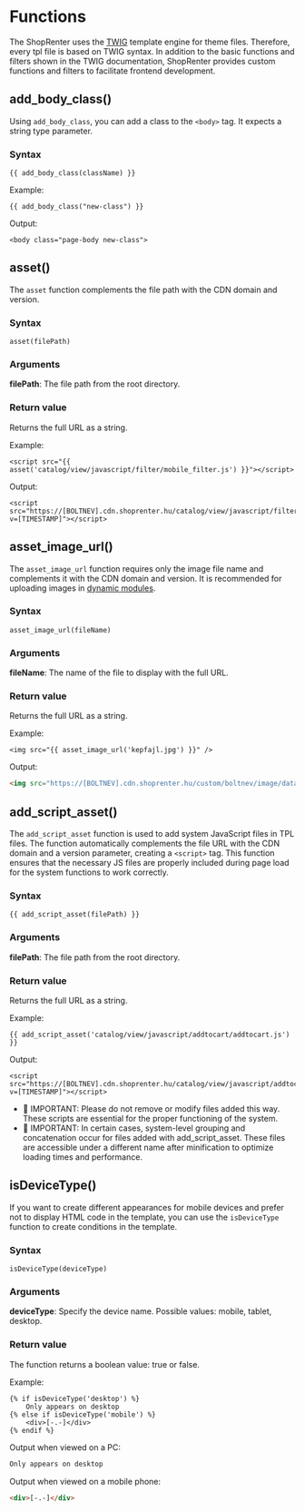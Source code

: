 # Functions

The ShopRenter uses the [TWIG](https://twig.symfony.com) template engine for theme files. Therefore, every tpl file is based on TWIG syntax. In addition to the basic functions and filters shown in the TWIG documentation, ShopRenter provides custom functions and filters to facilitate frontend development.

## add_body_class()

Using `add_body_class`, you can add a class to the `<body>` tag. It expects a string type parameter.

### Syntax

```
{{ add_body_class(className) }}
```

Example:

```twig
{{ add_body_class("new-class") }}
```

Output:

```
<body class="page-body new-class">
```

## asset()

The `asset` function complements the file path with the CDN domain and version.

### Syntax

```
asset(filePath)
```

### Arguments

**filePath**: The file path from the root directory.

### Return value

Returns the full URL as a string.

Example:

```twig
<script src="{{ asset('catalog/view/javascript/filter/mobile_filter.js') }}"></script>
```

Output:

```
<script src="https://[BOLTNEV].cdn.shoprenter.hu/catalog/view/javascript/filter/mobile_filter.js?v=[TIMESTAMP]"></script>
```

## asset_image_url()

The `asset_image_url` function requires only the image file name and complements it with the CDN domain and version. It is recommended for uploading images in [dynamic modules](../theme-development-tools/02_theme_sections.md).

### Syntax

```
asset_image_url(fileName)
```

### Arguments

**fileName**: The name of the file to display with the full URL.

### Return value

Returns the full URL as a string.

Example:

```twig
<img src="{{ asset_image_url('kepfajl.jpg') }}" />
```

Output:

```html
<img src="https://[BOLTNEV].cdn.shoprenter.hu/custom/boltnev/image/data/kepfajl.jpg?v=[TIMESTAMP]" />
```

## add_script_asset()

The `add_script_asset` function is used to add system JavaScript files in TPL files. The function automatically complements the file URL with the CDN domain and a version parameter, creating a `<script>` tag. This function ensures that the necessary JS files are properly included during page load for the system functions to work correctly.

### Syntax

```
{{ add_script_asset(filePath) }}
```

### Arguments

**filePath**: The file path from the root directory.

### Return value

Returns the full URL as a string.

Example:

```twig
{{ add_script_asset('catalog/view/javascript/addtocart/addtocart.js') }}
```

Output:

```
<script src="https://[BOLTNEV].cdn.shoprenter.hu/catalog/view/javascript/addtocart/addtocart.js?v=[TIMESTAMP]"></script>
```

- :red_circle: IMPORTANT: Please do not remove or modify files added this way. These scripts are essential for the proper functioning of the system.
- :red_circle: IMPORTANT: In certain cases, system-level grouping and concatenation occur for files added with add_script_asset. These files are accessible under a different name after minification to optimize loading times and performance.


## isDeviceType()

If you want to create different appearances for mobile devices and prefer not to display HTML code in the template, you can use the `isDeviceType` function to create conditions in the template. 

### Syntax

```
isDeviceType(deviceType)
```

### Arguments

**deviceType**: Specify the device name. Possible values: mobile, tablet, desktop.

### Return value

The function returns a boolean value: true or false.


Example:

```twig
{% if isDeviceType('desktop') %}
    Only appears on desktop
{% else if isDeviceType('mobile') %}
    <div>[-.-]</div>
{% endif %}
```

Output when viewed on a PC:

```html
Only appears on desktop
```

Output when viewed on a mobile phone:

```html
<div>[-.-]</div>
```
